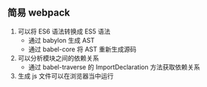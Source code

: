 ## 简易 webpack

1. 可以将 ES6 语法转换成 ES5 语法
   - 通过 babylon 生成 AST
   - 通过 babel-core 将 AST 重新生成源码
2. 可以分析模块之间的依赖关系
   - 通过 babel-traverse 的 ImportDeclaration 方法获取依赖关系
3. 生成 js 文件可以在浏览器当中运行
